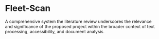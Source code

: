 # Fleet-Scan
A comprehensive system the literature review underscores the relevance and significance of the proposed project within the broader context of text processing, accessibility, and document analysis.
